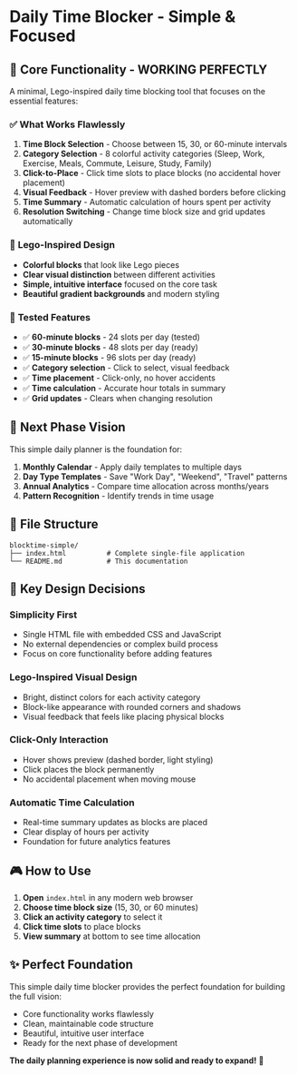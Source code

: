 # Daily Time Blocker - Simple & Focused

## 🎯 **Core Functionality - WORKING PERFECTLY**

A minimal, Lego-inspired daily time blocking tool that focuses on the essential features:

### ✅ **What Works Flawlessly**

1. **Time Block Selection** - Choose between 15, 30, or 60-minute intervals
2. **Category Selection** - 8 colorful activity categories (Sleep, Work, Exercise, Meals, Commute, Leisure, Study, Family)
3. **Click-to-Place** - Click time slots to place blocks (no accidental hover placement)
4. **Visual Feedback** - Hover preview with dashed borders before clicking
5. **Time Summary** - Automatic calculation of hours spent per activity
6. **Resolution Switching** - Change time block size and grid updates automatically

### 🎨 **Lego-Inspired Design**

- **Colorful blocks** that look like Lego pieces
- **Clear visual distinction** between different activities
- **Simple, intuitive interface** focused on the core task
- **Beautiful gradient backgrounds** and modern styling

### 🚀 **Tested Features**

- ✅ **60-minute blocks** - 24 slots per day (tested)
- ✅ **30-minute blocks** - 48 slots per day (ready)
- ✅ **15-minute blocks** - 96 slots per day (ready)
- ✅ **Category selection** - Click to select, visual feedback
- ✅ **Time placement** - Click-only, no hover accidents
- ✅ **Time calculation** - Accurate hour totals in summary
- ✅ **Grid updates** - Clears when changing resolution

## 🎯 **Next Phase Vision**

This simple daily planner is the foundation for:

1. **Monthly Calendar** - Apply daily templates to multiple days
2. **Day Type Templates** - Save "Work Day", "Weekend", "Travel" patterns
3. **Annual Analytics** - Compare time allocation across months/years
4. **Pattern Recognition** - Identify trends in time usage

## 📁 **File Structure**

```
blocktime-simple/
├── index.html          # Complete single-file application
└── README.md           # This documentation
```

## 🌟 **Key Design Decisions**

### **Simplicity First**
- Single HTML file with embedded CSS and JavaScript
- No external dependencies or complex build process
- Focus on core functionality before adding features

### **Lego-Inspired Visual Design**
- Bright, distinct colors for each activity category
- Block-like appearance with rounded corners and shadows
- Visual feedback that feels like placing physical blocks

### **Click-Only Interaction**
- Hover shows preview (dashed border, light styling)
- Click places the block permanently
- No accidental placement when moving mouse

### **Automatic Time Calculation**
- Real-time summary updates as blocks are placed
- Clear display of hours per activity
- Foundation for future analytics features

## 🎮 **How to Use**

1. **Open** `index.html` in any modern web browser
2. **Choose time block size** (15, 30, or 60 minutes)
3. **Click an activity category** to select it
4. **Click time slots** to place blocks
5. **View summary** at bottom to see time allocation

## ✨ **Perfect Foundation**

This simple daily time blocker provides the perfect foundation for building the full vision:
- Core functionality works flawlessly
- Clean, maintainable code structure
- Beautiful, intuitive user interface
- Ready for the next phase of development

**The daily planning experience is now solid and ready to expand!** 🎉
